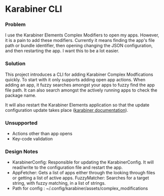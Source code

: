 # Karabiner CLI

### Problem

I use the Karabiner Elements Complex Modifiers to open my apps. However, it is a pain to add these modifiers. Currently it means finding the app's file path or bundle identifier, then opening changing
the JSON configuration, and then restarting the app. I want this to be a lot easier.

### Solution

This project introduces a CLI for adding Karabiner Complex Modfications quickly. To start with it only supports adding open app actions. When adding an app, it
fuzzy searches amongst your apps to fuzzy find the app file path. It can also search amongst the actively running apps to check the package name.

It will also restart the Karabiner Elements application so that the update configuration update takes place ([karabiner documentation](https://karabiner-elements.pqrs.org/docs/manual/misc/configuration-file-path/)).

### Unsupported

* Actions other than app opens
* Key-code validation

### Design Notes
* KarabinerConfig: Responsible for updating the KarabinerConfig. It will read/write to the configuration file and restart the app.
* AppFetcher: Gets a list of apps either through the looking through files or getting a list of active apps.
FuzzyMatcher: Searches for a target string, with fuzzy matching, in a list of strings.
* Path for config : ~/.config/karabiner/assets/complex_modifications